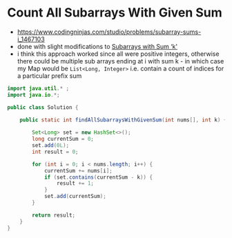 # Count All Subarrays With Given Sum

- https://www.codingninjas.com/studio/problems/subarray-sums-i_1467103
- done with slight modifications to [Subarrays with Sum ‘k'](./Subarrays%20with%20Sum%20‘k'.md)
- i think this approach worked since all were positive integers, otherwise there could be multiple sub arrays ending at i with sum k - in which case my Map would be `List<Long, Integer>` i.e. contain a count of indices for a particular prefix sum 

```java
import java.util.* ;
import java.io.*;

public class Solution {
    
    public static int findAllSubarraysWithGivenSum(int nums[], int k) {

        Set<Long> set = new HashSet<>();
        long currentSum = 0;
        set.add(0L);
        int result = 0;

        for (int i = 0; i < nums.length; i++) {
            currentSum += nums[i];
            if (set.contains(currentSum - k)) {
                result += 1;
            }
            set.add(currentSum);
        }

        return result;
    }
}
```
